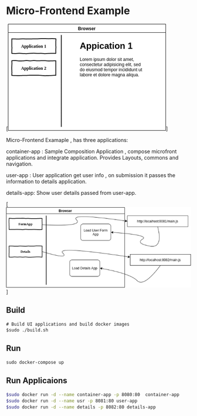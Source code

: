 # Micro-Frontend Example 

[![alt](container.png)]

Micro-Frontend Examaple , has three applications:

container-app : Sample Composition Application , compose microfront applications and integrate application. Provides  Layouts, commons and navigation.

user-app : User application get user info , on submission it passes the information to details application.

details-app: Show user details passed from user-app.


[![alt](mff.png)]



## Build
```
# Build UI applications and build docker images
$sudo ./build.sh
```

## Run
```
sudo docker-compose up
```

## Run Applicaions
```sh
$sudo docker run -d --name container-app -p 8080:80  container-app
$sudo docker run -d --name usr -p 8081:80 user-app
$sudo docker run -d --name details -p 8082:80 details-app

```
